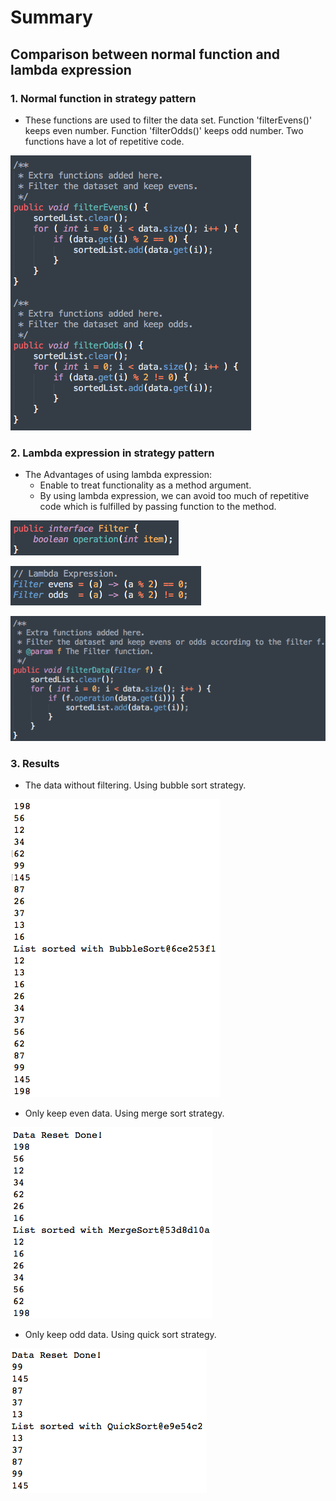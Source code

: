 
# Summary

## Comparison between normal function and lambda expression

### 1. Normal function in strategy pattern

* These functions are used to filter the data set. Function 'filterEvens()' keeps even number. Function 'filterOdds()' keeps odd number. Two functions have a lot of repetitive code.

![Result of All Data(Bubble Sort)](./image/functionsBeforeLambda.png)

### 2. Lambda expression in strategy pattern

* The Advantages of using lambda expression:
  * Enable to treat functionality as a method argument.
  * By using lambda expression, we can avoid too much of repetitive code which is fulfilled by passing function to the method.

![Result of All Data(Bubble Sort)](./image/lambdaInterface.png)

![Result of All Data(Bubble Sort)](./image/lambdaExpression.png)

![Result of All Data(Bubble Sort)](./image/functionAfterLambda.png)

### 3. Results

* The data without filtering. Using bubble sort strategy.

![Result of All Data(Bubble Sort)](./image/resultAll.png)

* Only keep even data. Using merge sort strategy.

![Result of All Data(Bubble Sort)](./image/resultEvens.png)

* Only keep odd data. Using quick sort strategy.

![Result of All Data(Bubble Sort)](./image/resultOdds.png)